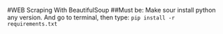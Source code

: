 #WEB Scraping With BeautifulSoup
##Must be:
Make sour install python any version. And go to terminal, then type:  `pip install -r requirements.txt`